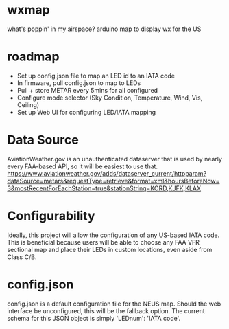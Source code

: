 # wxmap
what's poppin' in my airspace? arduino map to display wx for the US

# roadmap
- Set up config.json file to map an LED id to an IATA code
- In firmware, pull config.json to map to LEDs
- Pull + store METAR every 5mins for all configured
- Configure mode selector (Sky Condition, Temperature, Wind, Vis, Ceiling)
- Set up Web UI for configuring LED/IATA mapping

# Data Source
AviationWeather.gov is an unauthenticated dataserver that is used by nearly every FAA-based API, so it will be easiest to use that.
https://www.aviationweather.gov/adds/dataserver_current/httpparam?dataSource=metars&requestType=retrieve&format=xml&hoursBeforeNow=3&mostRecentForEachStation=true&stationString=KORD,KJFK,KLAX

# Configurability
Ideally, this project will allow the configuration of any US-based IATA code. This is beneficial because users will be able to choose any FAA VFR sectional map and place their LEDs in custom locations, even aside from Class C/B. 

# config.json
config.json is a default configuration file for the NEUS map. Should the web interface be unconfigured, this will be the fallback option. The current schema for this JSON object is simply 'LEDnum': 'IATA code'.